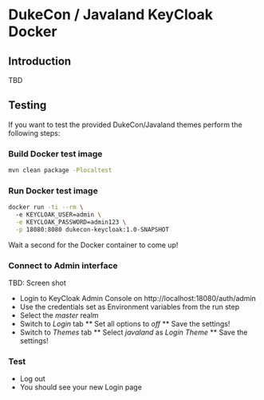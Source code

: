 # DukeCon / Javaland KeyCloak Docker

## Introduction

TBD

## Testing

If you want to test the provided DukeCon/Javaland themes perform the following steps:

### Build Docker test image

```bash
mvn clean package -Plocaltest
```

### Run Docker test image

```bash
docker run -ti --rm \ 
  -e KEYCLOAK_USER=admin \
  -e KEYCLOAK_PASSWORD=admin123 \
  -p 18080:8080 dukecon-keycloak:1.0-SNAPSHOT
```

Wait a second for the Docker container to come up!

### Connect to Admin interface

TBD: Screen shot

* Login to KeyCloak Admin Console on http://localhost:18080/auth/admin
* Use the credentials set as Environment variables from the run step
* Select the _master_ realm
* Switch to _Login_ tab 
** Set all options to _off_
** Save the settings!
* Switch to _Themes_ tab
** Select _javaland_ as _Login Theme_
** Save the settings!

### Test

* Log out
* You should see your new Login page
